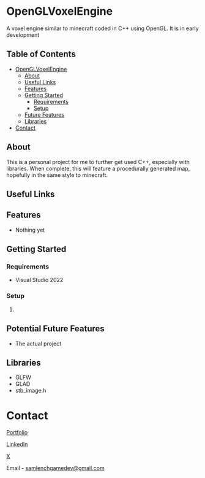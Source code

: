 # OpenGLVoxelEngine
A voxel engine similar to minecraft coded in C++ using OpenGL. It is in early development
## Table of Contents
- [OpenGLVoxelEngine](#openglvoxelengine)
  * [About](#about)
  * [Useful Links](#useful-links)
  * [Features](#features)
  * [Getting Started](#getting-started)
    + [Requirements](#requirements)
    + [Setup](#setup)
  * [Future Features](#potential-future-features)
  * [Libraries](#libraries)
- [Contact](#contact)

## About
This is a personal project for me to further get used C++, especially with libraries. When complete, this will feature a procedurally generated map, hopefully in the same style to minecraft.
## Useful Links

## Features
 - Nothing yet

## Getting Started

### Requirements

 - Visual Studio 2022

### Setup
 1. 

## Potential Future Features
 - The actual project

## Libraries
 - GLFW
 - GLAD
 - stb_image.h
# Contact
[Portfolio](https://lenchsam.com)

[LinkedIn](https://www.linkedin.com/in/sam-lench-8586b6279/)

[X](https://x.com/SamLenchGameDev)

Email - samlenchgamedev@gmail.com

